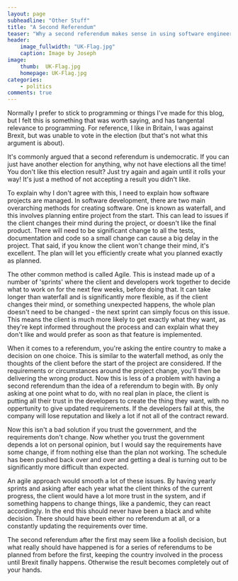 ```yaml
---
layout: page
subheadline: "Other Stuff"
title: "A Second Referendum"
teaser: "Why a second referendum makes sense in using software engineering."
header:
    image_fullwidth: "UK-Flag.jpg"
    caption: Image by Joseph
image:
    thumb:  UK-Flag.jpg
    homepage: UK-Flag.jpg
categories:
    - politics
comments: true
---
```


Normally I prefer to stick to programming or things I've made for this blog, but I felt this is something that was worth saying, and has tangental relevance to programming. For reference, I like in Britain, I was against Brexit, but was unable to vote in the election (but that's not what this argument is about).

<!--more-->

It's commonly argued that a second referendum is undemocratic. If you can just have another election for anything, why not have elections all the time! You don't like this election result? Just try again and again until it rolls your way! It's just a method of not accepting a result you didn't like.

To explain why I don't agree with this, I need to explain how software projects are managed. In software development, there are two main overarching methods for creating software. One is known as waterfall, and this involves planning entire project from the start. This can lead to issues if the client changes their mind during the project, or doesn't like the final product. There will need to be significant change to all the tests, documentation and code so a small change can cause a big delay in the project. That said, if you know the client won't change their mind, it's excellent. The plan will let you efficiently create what you planned exactly as planned.

The other common method is called Agile. This is instead made up of a number of 'sprints' where the client and developers work together to decide what to work on for the next few weeks, before doing that. It can take longer than waterfall and is significantly more flexible, as if the client changes their mind, or something unexpected happens, the whole plan doesn't need to be changed - the next sprint can simply focus on this issue. This means the client is much more likely to get exactly what they want, as they're kept informed throughout the process and can explain what they don't like and would prefer as soon as that feature is implemented.

When it comes to a referendum, you're asking the entire country to make a decision on one choice. This is similar to the waterfall method, as only the thoughts of the client before the start of the project are considered. If the requirements or circumstances around the project change, you'll then be delivering the wrong product. Now this is less of a problem with having a second referendum than the idea of a referendum to begin with. By only asking at one point what to do, with no real plan in place, the client is putting all their trust in the developers to create the thing they want, with no oppertunity to give updated requirements. If the developers fail at this, the company will lose reputation and likely a lot if not all of the contract reward.

Now this isn't a bad solution if you trust the government, and the requirements don't change. Now whether you trust the government depends a lot on personal opinion, but I would say the requirements have some change, if from nothing else than the plan not working. The schedule has been pushed back over and over and getting a deal is turning out to be significantly more difficult than expected.

An agile approach would smooth a lot of these issues. By having yearly sprints and asking after each year what the client thinks of the current progress, the client would have a lot more trust in the system, and if something happens to change things, like a pandemic, they can react accordingly. In the end this should never have been a black and white decision. There should have been either no referendum at all, or a constantly updating the requirements over time.

The second referendum after the first may seem like a foolish decision, but what really should have happened is for a series of referendums to be planned from before the first, keeping the country involved in the process until Brexit finally happens. Otherwise the result becomes completely out of your hands.